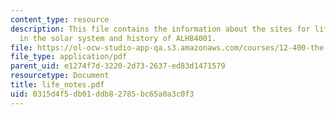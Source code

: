 ```yaml
---
content_type: resource
description: This file contains the information about the sites for life elsewhere
  in the solar system and history of ALH84001.
file: https://ol-ocw-studio-app-qa.s3.amazonaws.com/courses/12-400-the-solar-system-spring-2006/0315d4f5db01ddb82785bc65a0a3c0f3_life_notes.pdf
file_type: application/pdf
parent_uid: e1274f7d-3220-2d73-2637-ed83d1471579
resourcetype: Document
title: life_notes.pdf
uid: 0315d4f5-db01-ddb8-2785-bc65a0a3c0f3
---
```

